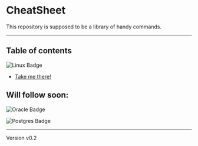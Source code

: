 # CheatSheet
This repository is supposed to be a library of handy commands.

---
## Table of contents
![Linux Badge](https://img.shields.io/badge/Linux-FCC624?style=for-the-badge&logo=linux&logoColor=black)
- [Take me there!](/Linux/readme.md)

## Will follow soon:

![Oracle Badge](https://img.shields.io/badge/Oracle-F80000?style=for-the-badge&logo=Oracle&logoColor=white)

![Postgres Badge](https://img.shields.io/badge/PostgreSQL-316192?style=for-the-badge&logo=postgresql&logoColor=white)

---
Version v0.2

